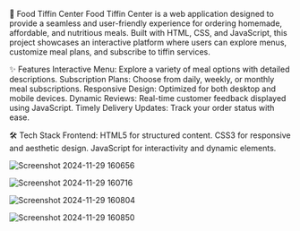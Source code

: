 🍱 Food Tiffin Center
Food Tiffin Center is a web application designed to provide a seamless and user-friendly experience for ordering homemade, affordable, and nutritious meals. Built with HTML, CSS, and JavaScript, this project showcases an interactive platform where users can explore menus, customize meal plans, and subscribe to tiffin services.

✨ Features
Interactive Menu: Explore a variety of meal options with detailed descriptions.
Subscription Plans: Choose from daily, weekly, or monthly meal subscriptions.
Responsive Design: Optimized for both desktop and mobile devices.
Dynamic Reviews: Real-time customer feedback displayed using JavaScript.
Timely Delivery Updates: Track your order status with ease.

🛠️ Tech Stack
Frontend:
HTML5 for structured content.
CSS3 for responsive and aesthetic design.
JavaScript for interactivity and dynamic elements.

![Screenshot 2024-11-29 160656](https://github.com/user-attachments/assets/0760c7ce-d270-4556-a918-a63daa434a0f)

![Screenshot 2024-11-29 160716](https://github.com/user-attachments/assets/dfea5b36-20b7-4f51-9ca3-762164b7a2bb)

![Screenshot 2024-11-29 160804](https://github.com/user-attachments/assets/9add5189-28a5-4e54-acb2-a5ff8fd0d83b)

![Screenshot 2024-11-29 160850](https://github.com/user-attachments/assets/2ade00af-8247-4b82-b7a6-5ec34355cff1)



